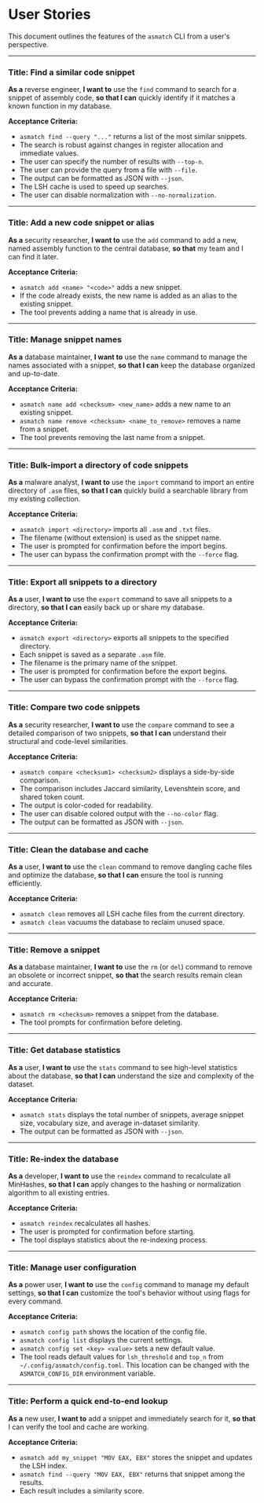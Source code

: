 # User Stories

This document outlines the features of the `asmatch` CLI from a user's perspective.

---

### Title: Find a similar code snippet

**As a** reverse engineer,
**I want to** use the `find` command to search for a snippet of assembly code,
**so that I can** quickly identify if it matches a known function in my database.

**Acceptance Criteria:**
- `asmatch find --query "..."` returns a list of the most similar snippets.
- The search is robust against changes in register allocation and immediate values.
- The user can specify the number of results with `--top-n`.
- The user can provide the query from a file with `--file`.
- The output can be formatted as JSON with `--json`.
- The LSH cache is used to speed up searches.
- The user can disable normalization with `--no-normalization`.

---

### Title: Add a new code snippet or alias

**As a** security researcher,
**I want to** use the `add` command to add a new, named assembly function to the central database,
**so that** my team and I can find it later.

**Acceptance Criteria:**
- `asmatch add <name> "<code>"` adds a new snippet.
- If the code already exists, the new name is added as an alias to the existing snippet.
- The tool prevents adding a name that is already in use.

---

### Title: Manage snippet names

**As a** database maintainer,
**I want to** use the `name` command to manage the names associated with a snippet,
**so that I can** keep the database organized and up-to-date.

**Acceptance Criteria:**
- `asmatch name add <checksum> <new_name>` adds a new name to an existing snippet.
- `asmatch name remove <checksum> <name_to_remove>` removes a name from a snippet.
- The tool prevents removing the last name from a snippet.

---

### Title: Bulk-import a directory of code snippets

**As a** malware analyst,
**I want to** use the `import` command to import an entire directory of `.asm` files,
**so that I can** quickly build a searchable library from my existing collection.

**Acceptance Criteria:**
- `asmatch import <directory>` imports all `.asm` and `.txt` files.
- The filename (without extension) is used as the snippet name.
- The user is prompted for confirmation before the import begins.
- The user can bypass the confirmation prompt with the `--force` flag.

---

### Title: Export all snippets to a directory

**As a** user,
**I want to** use the `export` command to save all snippets to a directory,
**so that I can** easily back up or share my database.

**Acceptance Criteria:**
- `asmatch export <directory>` exports all snippets to the specified directory.
- Each snippet is saved as a separate `.asm` file.
- The filename is the primary name of the snippet.
- The user is prompted for confirmation before the export begins.
- The user can bypass the confirmation prompt with the `--force` flag.

---

### Title: Compare two code snippets

**As a** security researcher,
**I want to** use the `compare` command to see a detailed comparison of two snippets,
**so that I can** understand their structural and code-level similarities.

**Acceptance Criteria:**
- `asmatch compare <checksum1> <checksum2>` displays a side-by-side comparison.
- The comparison includes Jaccard similarity, Levenshtein score, and shared token count.
- The output is color-coded for readability.
- The user can disable colored output with the `--no-color` flag.
- The output can be formatted as JSON with `--json`.

---

### Title: Clean the database and cache

**As a** user,
**I want to** use the `clean` command to remove dangling cache files and optimize the database,
**so that I can** ensure the tool is running efficiently.

**Acceptance Criteria:**
- `asmatch clean` removes all LSH cache files from the current directory.
- `asmatch clean` vacuums the database to reclaim unused space.

---

### Title: Remove a snippet

**As a** database maintainer,
**I want to** use the `rm` (or `del`) command to remove an obsolete or incorrect snippet,
**so that** the search results remain clean and accurate.

**Acceptance Criteria:**
- `asmatch rm <checksum>` removes a snippet from the database.
- The tool prompts for confirmation before deleting.

---

### Title: Get database statistics

**As a** user,
**I want to** use the `stats` command to see high-level statistics about the database,
**so that I can** understand the size and complexity of the dataset.

**Acceptance Criteria:**
- `asmatch stats` displays the total number of snippets, average snippet size, vocabulary size, and average in-dataset similarity.
- The output can be formatted as JSON with `--json`.

---

### Title: Re-index the database

**As a** developer,
**I want to** use the `reindex` command to recalculate all MinHashes,
**so that I can** apply changes to the hashing or normalization algorithm to all existing entries.

**Acceptance Criteria:**
- `asmatch reindex` recalculates all hashes.
- The user is prompted for confirmation before starting.
- The tool displays statistics about the re-indexing process.

---

### Title: Manage user configuration

**As a** power user,
**I want to** use the `config` command to manage my default settings,
**so that I can** customize the tool's behavior without using flags for every command.

**Acceptance Criteria:**
- `asmatch config path` shows the location of the config file.
- `asmatch config list` displays the current settings.
- `asmatch config set <key> <value>` sets a new default value.
- The tool reads default values for `lsh_threshold` and `top_n` from `~/.config/asmatch/config.toml`. This location can be changed with the `ASMATCH_CONFIG_DIR` environment variable.

---

### Title: Perform a quick end-to-end lookup

**As a** new user,
**I want to** add a snippet and immediately search for it,
**so that** I can verify the tool and cache are working.

**Acceptance Criteria:**
- `asmatch add my_snippet "MOV EAX, EBX"` stores the snippet and updates the LSH index.
- `asmatch find --query "MOV EAX, EBX"` returns that snippet among the results.
- Each result includes a similarity score.
